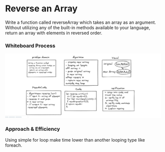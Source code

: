 # Reverse an Array

Write a function called reverseArray which takes an array as an argument. Without utilizing any of the built-in methods available to your language, return an array with elements in reversed order.

### Whiteboard Process

![reverseArray](./reverseArray.JPG)

### Approach & Efficiency

Using simple for loop make time lower than  another looping type like foreach.
